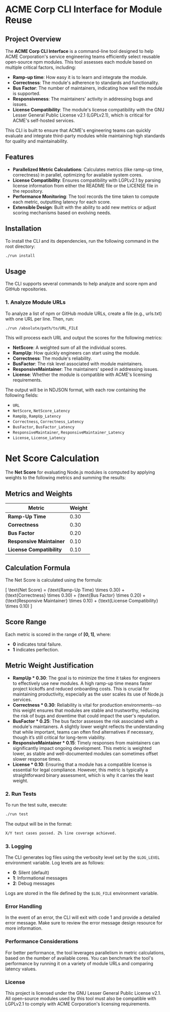 # ACME Corp CLI Interface for Module Reuse

## Project Overview

The **ACME Corp CLI Interface** is a command-line tool designed to help ACME Corporation's service engineering teams efficiently select reusable open-source npm modules. This tool assesses each module based on multiple critical factors, including:

- **Ramp-up time**: How easy it is to learn and integrate the module.
- **Correctness**: The module's adherence to standards and functionality.
- **Bus Factor**: The number of maintainers, indicating how well the module is supported.
- **Responsiveness**: The maintainers' activity in addressing bugs and issues.
- **License Compatibility**: The module's license compatibility with the GNU Lesser General Public License v2.1 (LGPLv2.1), which is critical for ACME's self-hosted services.

This CLI is built to ensure that ACME's engineering teams can quickly evaluate and integrate third-party modules while maintaining high standards for quality and maintainability.

## Features

- **Parallelized Metric Calculations**: Calculates metrics (like ramp-up time, correctness) in parallel, optimizing for available system cores.
- **License Compatibility**: Ensures compatibility with LGPLv2.1 by parsing license information from either the README file or the LICENSE file in the repository.
- **Performance Monitoring**: The tool records the time taken to compute each metric, outputting latency for each score.
- **Extensible Design**: Built with the ability to add new metrics or adjust scoring mechanisms based on evolving needs.

## Installation

To install the CLI and its dependencies, run the following command in the root directory:

```bash
./run install
```

## Usage

The CLI supports several commands to help analyze and score npm and GitHub repositories.

### 1. Analyze Module URLs

To analyze a list of npm or GitHub module URLs, create a file (e.g., urls.txt) with one URL per line. Then, run:

```bash
./run /absolute/path/to/URL_FILE
```

This will process each URL and output the scores for the following metrics:

- **NetScore**: A weighted sum of all the individual scores.
- **RampUp**: How quickly engineers can start using the module.
- **Correctness**: The module's reliability.
- **BusFactor**: The risk level associated with module maintainers.
- **ResponsiveMaintainer**: The maintainers' speed in addressing issues.
- **License**: Whether the module is compatible with ACME's licensing requirements.

The output will be in NDJSON format, with each row containing the following fields:

- `URL`
- `NetScore`, `NetScore_Latency`
- `RampUp`, `RampUp_Latency`
- `Correctness`, `Correctness_Latency`
- `BusFactor`, `BusFactor_Latency`
- `ResponsiveMaintainer`, `ResponsiveMaintainer_Latency`
- `License`, `License_Latency`

# Net Score Calculation

The **Net Score** for evaluating Node.js modules is computed by applying weights to the following metrics and summing the results:

## Metrics and Weights

| Metric                    | Weight |
|---------------------------|--------|
| **Ramp-Up Time**          | 0.30   |
| **Correctness**           | 0.30   |
| **Bus Factor**            | 0.20   |
| **Responsive Maintainer** | 0.10   |
| **License Compatibility**  | 0.10   |

## Calculation Formula

The Net Score is calculated using the formula:

\[
\text{Net Score} = (\text{Ramp-Up Time} \times 0.30) + (\text{Correctness} \times 0.30) + (\text{Bus Factor} \times 0.20) + (\text{Responsive Maintainer} \times 0.10) + (\text{License Compatibility} \times 0.10) 
\]

## Score Range

Each metric is scored in the range of **[0, 1]**, where:
- **0** indicates total failure.
- **1** indicates perfection.

## Metric Weight Justification
- **RampUp * 0.30**: The goal is to minimize the time it takes for engineers to effectively use new modules. A high ramp-up time means faster project kickoffs and reduced onboarding costs. This is crucial for maintaining productivity, especially as the user scales its use of Node.js services.
- **Correctness * 0.30**:  Reliability is vital for production environments--so this weight ensures that modules are stable and trustworthy, reducing the risk of bugs and downtime that could impact the user's reputation.
- **BusFactor * 0.25**: The bus factor assesses the risk associated with a module's maintainers. A slightly lower weight reflects the understanding that while important, teams can often find alternatives if necessary, though it’s still critical for long-term viability.
- **ResponsiveMaintainer * 0.15**:  Timely responses from maintainers can significantly impact ongoing development. This metric is weighted lower, as stable and well-documented modules can sometimes offset slower response times.
- **License * 0.10**: Ensuring that a module has a compatible license is essential for legal compliance. However, this metric is typically a straightforward binary assessment, which is why it carries the least weight.


### 2. Run Tests

To run the test suite, execute:

```bash
./run test
```

The output will be in the format:

```bash
X/Y test cases passed. Z% line coverage achieved.
```

### 3. Logging

The CLI generates log files using the verbosity level set by the `$LOG_LEVEL` environment variable. Log levels are as follows:

- **0**: Silent (default)
- **1**: Informational messages
- **2**: Debug messages

Logs are stored in the file defined by the `$LOG_FILE` environment variable.

### Error Handling

In the event of an error, the CLI will exit with code 1 and provide a detailed error message. Make sure to review the error message design resource for more information.

### Performance Considerations

For better performance, the tool leverages parallelism in metric calculations, based on the number of available cores. You can benchmark the tool's performance by running it on a variety of module URLs and comparing latency values.

### License

This project is licensed under the GNU Lesser General Public License v2.1. All open-source modules used by this tool must also be compatible with LGPLv2.1 to comply with ACME Corporation's licensing requirements.
